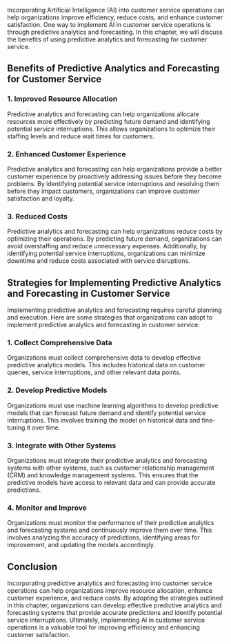 
Incorporating Artificial Intelligence (AI) into customer service operations can help organizations improve efficiency, reduce costs, and enhance customer satisfaction. One way to implement AI in customer service operations is through predictive analytics and forecasting. In this chapter, we will discuss the benefits of using predictive analytics and forecasting for customer service.

Benefits of Predictive Analytics and Forecasting for Customer Service
---------------------------------------------------------------------

### 1. Improved Resource Allocation

Predictive analytics and forecasting can help organizations allocate resources more effectively by predicting future demand and identifying potential service interruptions. This allows organizations to optimize their staffing levels and reduce wait times for customers.

### 2. Enhanced Customer Experience

Predictive analytics and forecasting can help organizations provide a better customer experience by proactively addressing issues before they become problems. By identifying potential service interruptions and resolving them before they impact customers, organizations can improve customer satisfaction and loyalty.

### 3. Reduced Costs

Predictive analytics and forecasting can help organizations reduce costs by optimizing their operations. By predicting future demand, organizations can avoid overstaffing and reduce unnecessary expenses. Additionally, by identifying potential service interruptions, organizations can minimize downtime and reduce costs associated with service disruptions.

Strategies for Implementing Predictive Analytics and Forecasting in Customer Service
------------------------------------------------------------------------------------

Implementing predictive analytics and forecasting requires careful planning and execution. Here are some strategies that organizations can adopt to implement predictive analytics and forecasting in customer service:

### 1. Collect Comprehensive Data

Organizations must collect comprehensive data to develop effective predictive analytics models. This includes historical data on customer queries, service interruptions, and other relevant data points.

### 2. Develop Predictive Models

Organizations must use machine learning algorithms to develop predictive models that can forecast future demand and identify potential service interruptions. This involves training the model on historical data and fine-tuning it over time.

### 3. Integrate with Other Systems

Organizations must integrate their predictive analytics and forecasting systems with other systems, such as customer relationship management (CRM) and knowledge management systems. This ensures that the predictive models have access to relevant data and can provide accurate predictions.

### 4. Monitor and Improve

Organizations must monitor the performance of their predictive analytics and forecasting systems and continuously improve them over time. This involves analyzing the accuracy of predictions, identifying areas for improvement, and updating the models accordingly.

Conclusion
----------

Incorporating predictive analytics and forecasting into customer service operations can help organizations improve resource allocation, enhance customer experience, and reduce costs. By adopting the strategies outlined in this chapter, organizations can develop effective predictive analytics and forecasting systems that provide accurate predictions and identify potential service interruptions. Ultimately, implementing AI in customer service operations is a valuable tool for improving efficiency and enhancing customer satisfaction.

